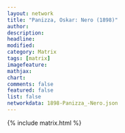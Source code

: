 ```yaml
---
layout: network
title: "Panizza, Oskar: Nero (1898)"
author:
description:
headline:
modified:
category: Matrix
tags: [matrix]
imagefeature: 
mathjax: 
chart: 
comments: false
featured: false
list: false
networkdata: 1898-Panizza_-Nero.json
---
```

{% include matrix.html %}
